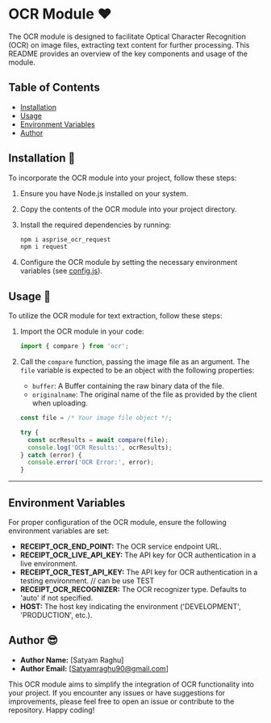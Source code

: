 # OCR Module ❤️

The OCR module is designed to facilitate Optical Character Recognition (OCR) on image files, extracting text content for further processing. This README provides an overview of the key components and usage of the module.

## Table of Contents

- [Installation](#installation)
- [Usage](#usage)
- [Environment Variables](#environment-variables)
- [Author](#author)

## Installation 🥰

To incorporate the OCR module into your project, follow these steps:

1. Ensure you have Node.js installed on your system.
2. Copy the contents of the OCR module into your project directory.
3. Install the required dependencies by running:

    ```bash
   npm i asprise_ocr_request
   npm i request
    ```

4. Configure the OCR module by setting the necessary environment variables (see [config.js](#configjs)).

## Usage 🥳

To utilize the OCR module for text extraction, follow these steps:

1. Import the OCR module in your code:

    ```javascript
    import { compare } from 'ocr';
    ```

2. Call the `compare` function, passing the image file as an argument. The `file` variable is expected to be an object with the following properties:

    - `buffer`: A Buffer containing the raw binary data of the file.
    - `originalname`: The original name of the file as provided by the client when uploading.

    ```javascript
    const file = /* Your image file object */;
    
    try {
      const ocrResults = await compare(file);
      console.log('OCR Results:', ocrResults);
    } catch (error) {
      console.error('OCR Error:', error);
    }
    ```
---

## Environment Variables

For proper configuration of the OCR module, ensure the following environment variables are set:

- **RECEIPT_OCR_END_POINT:** The OCR service endpoint URL.
- **RECEIPT_OCR_LIVE_API_KEY:** The API key for OCR authentication in a live environment.
- **RECEIPT_OCR_TEST_API_KEY:** The API key for OCR authentication in a testing environment. // can be use TEST
- **RECEIPT_OCR_RECOGNIZER:** The OCR recognizer type. Defaults to 'auto' if not specified.
- **HOST:** The host key indicating the environment ('DEVELOPMENT', 'PRODUCTION', etc.).


## Author 😎

- **Author Name:** [Satyam Raghu]
- **Author Email:** [Satyamraghu90@gmail.com]


This OCR module aims to simplify the integration of OCR functionality into your project. If you encounter any issues or have suggestions for improvements, please feel free to open an issue or contribute to the repository. Happy coding!
